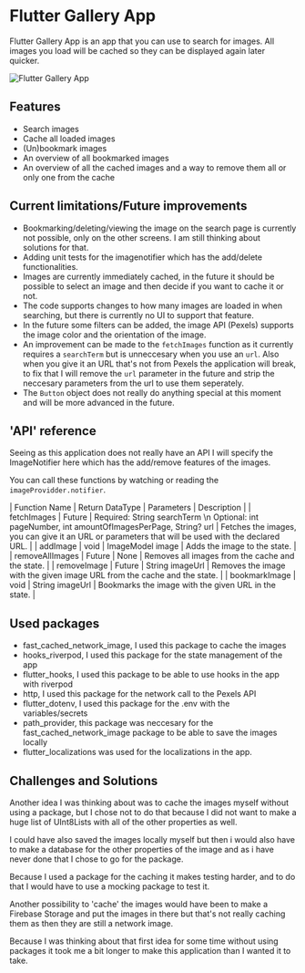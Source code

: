 # Flutter Gallery App

Flutter Gallery App is an app that you can use to search for images. All images you load will be cached so they can be displayed again later quicker.

![Flutter Gallery App](https://github.com/FlutterTim/flutter_gallery_app/blob/v1.0.0/gallery%20app.gif)

## Features
- Search images
- Cache all loaded images
- (Un)bookmark images
- An overview of all bookmarked images
- An overview of all the cached images and a way to remove them all or only one from the cache

## Current limitations/Future improvements
- Bookmarking/deleting/viewing the image on the search page is currently not possible, only on the other screens. I am still thinking about solutions for that.
- Adding unit tests for the imagenotifier which has the add/delete functionalities.
- Images are currently immediately cached, in the future it should be possible to select an image and then decide if you want to cache it or not.
- The code supports changes to how many images are loaded in when searching, but there is currently no UI to support that feature.
- In the future some filters can be added, the image API (Pexels) supports the image color and the orientation of the image.
- An improvement can be made to the `fetchImages` function as it currently requires a `searchTerm` but is unneccesary when you use an `url`. Also when you give it an URL that's not from Pexels the application will break, to fix that I will remove the `url` parameter in the future and strip the neccesary parameters from the url to use them seperately.
- The `Button` object does not really do anything special at this moment and will be more advanced in the future.

## 'API' reference
Seeing as this application does not really have an API I will specify the ImageNotifier here which has the add/remove features of the images.

You can call these functions by watching or reading the `imageProvidder.notifier`.

| Function Name | Return DataType | Parameters | Description |
| fetchImages | Future<SearchResult> | Required: String searchTerm \n Optional: int pageNumber, int amountOfImagesPerPage, String? url | Fetches the images, you can give it an URL or parameters that will be used with the declared URL. |
| addImage | void | ImageModel image | Adds the image to the state. |
| removeAllImages | Future<void> | None | Removes all images from the cache and the state. |
| removeImage | Future<void> | String imageUrl | Removes the image with the given image URL from the cache and the state. |
| bookmarkImage | void | String imageUrl | Bookmarks the image with the given URL in the state. |

## Used packages
- fast_cached_network_image, I used this package to cache the images
- hooks_riverpod, I used this package for the state management of the app
- flutter_hooks, I used this package to be able to use hooks in the app with riverpod
- http, I used this package for the network call to the Pexels API
- flutter_dotenv, I used this package for the .env with the variables/secrets
- path_provider, this package was neccesary for the fast_cached_network_image package to be able to save the images locally
- flutter_localizations was used for the localizations in the app.

## Challenges and Solutions
Another idea I was thinking about was to cache the images myself without using a package, but I chose not to do that because I did not want to make a huge list of UInt8Lists with all of the other properties as well.

I could have also saved the images locally myself but then i would also have to make a database for the other properties of the image and as i have never done that I chose to go for the package.

Because I used a package for the caching it makes testing harder, and to do that I would have to use a mocking package to test it.

Another possibility to 'cache' the images would have been to make a Firebase Storage and put the images in there but that's not really caching them as then they are still a network image.

Because I was thinking about that first idea for some time without using packages it took me a bit longer to make this application than I wanted it to take.
